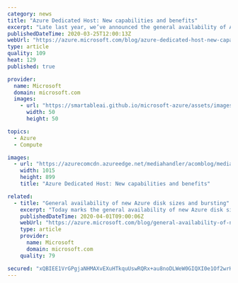 ```yaml
---
category: news
title: "Azure Dedicated Host: New capabilities and benefits"
excerpt: "Late last year, we’ve announced the general availability of Azure Dedicated Hosts. This blog provides an update regarding the new and recently added capabilities since we introduced Azure Dedicated Hosts in preview.\r\n\r\nAzure Dedicated Host provides a single-tenant physical server to run your Azure Virtual"
publishedDateTime: 2020-03-25T12:00:13Z
webUrl: "https://azure.microsoft.com/blog/azure-dedicated-host-new-capabilities-and-benefits/"
type: article
quality: 109
heat: 129
published: true

provider:
  name: Microsoft
  domain: microsoft.com
  images:
    - url: "https://smartableai.github.io/microsoft-azure/assets/images/organizations/microsoft.com-50x50.jpg"
      width: 50
      height: 50

topics:
  - Azure
  - Compute

images:
  - url: "https://azurecomcdn.azureedge.net/mediahandler/acomblog/media/Default/blog/4b73c068-85c5-42f8-a604-28d872e13b59.png"
    width: 1015
    height: 899
    title: "Azure Dedicated Host: New capabilities and benefits"

related:
  - title: "General availability of new Azure disk sizes and bursting"
    excerpt: "Today marks the general availability of new Azure disk sizes, including 4, 8, and 16 GiB on both Premium and Standard SSDs, as well as bursting support on Azure Premium SSD Disks.\r\n\r\nTo provide the best performance and cost balance for your production workloads, we are making significant improvements"
    publishedDateTime: 2020-04-01T09:00:06Z
    webUrl: "https://azure.microsoft.com/blog/general-availability-of-new-azure-disk-sizes-and-bursting/"
    type: article
    provider:
      name: Microsoft
      domain: microsoft.com
    quality: 79

secured: "xQBIEE1VrGPgjaNHMAXvEXuHTkquUswRQRx+au8noDLWeW0GIQXI0e1Of2wrHF1lszKB2DT8q+Pes3rhKrfNdCixWxrvwwqfaWkP3JWzyr8oPddwA9bFqgiiGWg0WLLAY7hrcQcBpxw3r/zTooAjroldJhJo/TDifNMfUu5uzf8VJIkd6/uUCEcwwc5hKu3xQo1Nsw4zvk4/qPUuqp0dV/J9/TLJF3ayg4P3M1Itu97d8xei8oVqdVBryhqAcJwQ4PiHnNh6noTxfZULxl2zELe20HY0DCjg9gW2Zbt3ernP1c8eSxb92Npg7by+758JTAYRT57blLaIYWdRSSwRyg==;TjzB0IyJPZyE5DdqveYZKg=="
---
```


